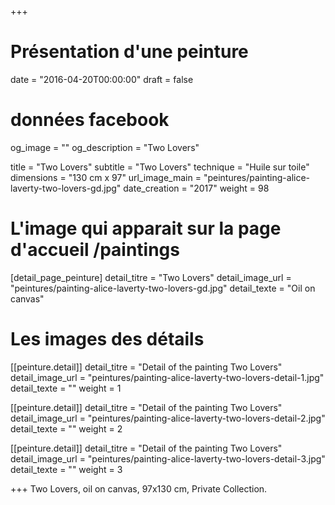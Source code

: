 +++
# Présentation d'une peinture
date = "2016-04-20T00:00:00"
draft = false

# données facebook
og_image = ""
og_description = "Two Lovers"

title = "Two Lovers"
subtitle = "Two Lovers"
technique = "Huile sur toile"
dimensions = "130 cm x 97"
url_image_main = "peintures/painting-alice-laverty-two-lovers-gd.jpg"
date_creation = "2017"
weight = 98

# L'image qui apparait sur la page d'accueil /paintings
[detail_page_peinture]
detail_titre = "Two Lovers"
detail_image_url = "peintures/painting-alice-laverty-two-lovers-gd.jpg"
detail_texte = "Oil on canvas"

# Les images des détails
[[peinture.detail]]
detail_titre = "Detail of the painting Two Lovers"
detail_image_url = "peintures/painting-alice-laverty-two-lovers-detail-1.jpg"
detail_texte = ""
weight = 1

[[peinture.detail]]
detail_titre = "Detail of the painting Two Lovers"
detail_image_url = "peintures/painting-alice-laverty-two-lovers-detail-2.jpg"
detail_texte = ""
weight = 2

[[peinture.detail]]
detail_titre = "Detail of the painting Two Lovers"
detail_image_url = "peintures/painting-alice-laverty-two-lovers-detail-3.jpg"
detail_texte = ""
weight = 3

+++
Two Lovers, oil on canvas, 97x130 cm, Private Collection.
